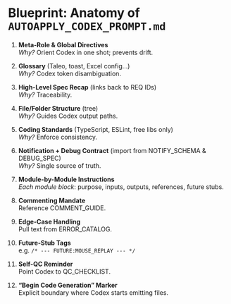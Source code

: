 # Blueprint: Anatomy of `AUTOAPPLY_CODEX_PROMPT.md`

1. **Meta-Role & Global Directives**  
   *Why?* Orient Codex in one shot; prevents drift.

2. **Glossary** (Taleo, toast, Excel config…)  
   *Why?* Codex token disambiguation.

3. **High-Level Spec Recap** (links back to REQ IDs)  
   *Why?* Traceability.

4. **File/Folder Structure** (tree)  
   *Why?* Guides Codex output paths.

5. **Coding Standards** (TypeScript, ESLint, free libs only)  
   *Why?* Enforce consistency.

6. **Notification + Debug Contract** (import from NOTIFY_SCHEMA & DEBUG_SPEC)  
   *Why?* Single source of truth.

7. **Module-by-Module Instructions**  
   *Each module block*: purpose, inputs, outputs, references, future stubs.

8. **Commenting Mandate**  
   Reference COMMENT_GUIDE.

9. **Edge-Case Handling**  
   Pull text from ERROR_CATALOG.

10. **Future-Stub Tags**  
    e.g. `/* --- FUTURE:MOUSE_REPLAY --- */`

11. **Self-QC Reminder**  
    Point Codex to QC_CHECKLIST.

12. **“Begin Code Generation” Marker**  
    Explicit boundary where Codex starts emitting files.

